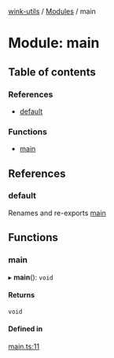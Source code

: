 [wink-utils](../README.md) / [Modules](../modules.md) / main

# Module: main

## Table of contents

### References

- [default](main.md#default)

### Functions

- [main](main.md#main)

## References

### default

Renames and re-exports [main](main.md#main)

## Functions

### main

▸ **main**(): `void`

#### Returns

`void`

#### Defined in

[main.ts:11](https://github.com/huahuahuahuahuahua/wink-utils/blob/a2b0a79/src/main.ts#L11)
